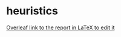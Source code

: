 # heuristics

[Overleaf link to the report in LaTeX to edit it](https://www.overleaf.com/2959719929kjfytzhcfjwm)
